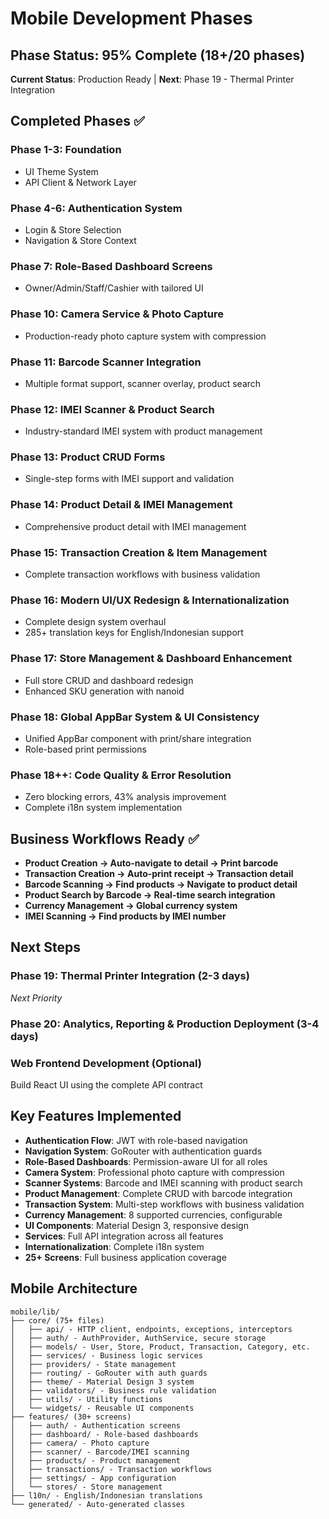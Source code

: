 # Mobile Development Phases

## Phase Status: 95% Complete (18+/20 phases)

**Current Status**: Production Ready | **Next**: Phase 19 - Thermal Printer Integration

## Completed Phases ✅

### Phase 1-3: Foundation
- UI Theme System
- API Client & Network Layer

### Phase 4-6: Authentication System
- Login & Store Selection
- Navigation & Store Context

### Phase 7: Role-Based Dashboard Screens
- Owner/Admin/Staff/Cashier with tailored UI

### Phase 10: Camera Service & Photo Capture
- Production-ready photo capture system with compression

### Phase 11: Barcode Scanner Integration
- Multiple format support, scanner overlay, product search

### Phase 12: IMEI Scanner & Product Search
- Industry-standard IMEI system with product management

### Phase 13: Product CRUD Forms
- Single-step forms with IMEI support and validation

### Phase 14: Product Detail & IMEI Management
- Comprehensive product detail with IMEI management

### Phase 15: Transaction Creation & Item Management
- Complete transaction workflows with business validation

### Phase 16: Modern UI/UX Redesign & Internationalization
- Complete design system overhaul
- 285+ translation keys for English/Indonesian support

### Phase 17: Store Management & Dashboard Enhancement
- Full store CRUD and dashboard redesign
- Enhanced SKU generation with nanoid

### Phase 18: Global AppBar System & UI Consistency
- Unified AppBar component with print/share integration
- Role-based print permissions

### Phase 18++: Code Quality & Error Resolution
- Zero blocking errors, 43% analysis improvement
- Complete i18n system implementation

## Business Workflows Ready ✅

- **Product Creation → Auto-navigate to detail → Print barcode**
- **Transaction Creation → Auto-print receipt → Transaction detail**
- **Barcode Scanning → Find products → Navigate to product detail**
- **Product Search by Barcode → Real-time search integration**
- **Currency Management → Global currency system**
- **IMEI Scanning → Find products by IMEI number**

## Next Steps

### Phase 19: Thermal Printer Integration (2-3 days)
*Next Priority*

### Phase 20: Analytics, Reporting & Production Deployment (3-4 days)

### Web Frontend Development (Optional)
Build React UI using the complete API contract

## Key Features Implemented

- **Authentication Flow**: JWT with role-based navigation
- **Navigation System**: GoRouter with authentication guards
- **Role-Based Dashboards**: Permission-aware UI for all roles
- **Camera System**: Professional photo capture with compression
- **Scanner Systems**: Barcode and IMEI scanning with product search
- **Product Management**: Complete CRUD with barcode integration
- **Transaction System**: Multi-step workflows with business validation
- **Currency Management**: 8 supported currencies, configurable
- **UI Components**: Material Design 3, responsive design
- **Services**: Full API integration across all features
- **Internationalization**: Complete i18n system
- **25+ Screens**: Full business application coverage

## Mobile Architecture

```
mobile/lib/
├── core/ (75+ files)
│   ├── api/ - HTTP client, endpoints, exceptions, interceptors
│   ├── auth/ - AuthProvider, AuthService, secure storage
│   ├── models/ - User, Store, Product, Transaction, Category, etc.
│   ├── services/ - Business logic services
│   ├── providers/ - State management
│   ├── routing/ - GoRouter with auth guards
│   ├── theme/ - Material Design 3 system
│   ├── validators/ - Business rule validation
│   ├── utils/ - Utility functions
│   └── widgets/ - Reusable UI components
├── features/ (30+ screens)
│   ├── auth/ - Authentication screens
│   ├── dashboard/ - Role-based dashboards
│   ├── camera/ - Photo capture
│   ├── scanner/ - Barcode/IMEI scanning
│   ├── products/ - Product management
│   ├── transactions/ - Transaction workflows
│   ├── settings/ - App configuration
│   └── stores/ - Store management
├── l10n/ - English/Indonesian translations
└── generated/ - Auto-generated classes
```
